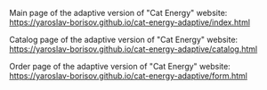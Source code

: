 Main page of the adaptive version of "Cat Energy" website:
https://yaroslav-borisov.github.io/cat-energy-adaptive/index.html

Catalog page of the adaptive version of "Cat Energy" website:
https://yaroslav-borisov.github.io/cat-energy-adaptive/catalog.html

Order page of the adaptive version of "Cat Energy" website:
https://yaroslav-borisov.github.io/cat-energy-adaptive/form.html
